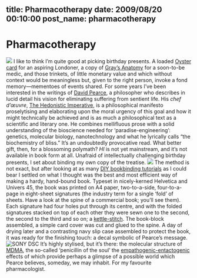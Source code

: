 title: Pharmacotherapy
date: 2009/08/20 00:10:00
post_name: pharmacotherapy
---
# Pharmacotherapy

![](http://66.147.244.104/~henrysta/wp-content/uploads/2009/08/hi1-300x120.jpg) I like to think I’m quite good at picking birthday presents. A loaded [Oyster card](http://en.wikipedia.org/wiki/Oyster_card) for an aspiring Londoner, a copy of [Gray’s Anatomy](http://en.wikipedia.org/wiki/Grays_Anatomy) for a soon-to-be medic, and those trinkets, of little monetary value and which without context would be meaningless but, given to the right person, invoke a fond memory—mementoes of events shared. For some years I’ve been interested in the writings of [David Pearce](http://en.wikipedia.org/wiki/David_Pearce_\(philosopher\)), a philosopher who describes in lucid detail his vision for eliminating suffering from sentient life. His _chef d’œuvre_, [The Hedonistic Imperative](http://www.hedweb.com), is a philosophical manifesto proselytising and elaborating upon the moral urgency of this goal and how it might technically be achieved and is as much a philosophical text as a scientific and literary one. He combines mellifluous prose with a solid understanding of the bioscience needed for ‘paradise-engineering’: genetics, molecular biology, nanotechnology and what he lyrically calls “the biochemistry of bliss.” It’s an undoubtedly provocative read. What better gift, then, for a blossoming polymath? _HI_ is not yet mainstream, and it’s not available in book form at all. Unafraid of intellectually challenging birthday presents, I set about binding my own copy of the treatise. ![](http://media.tumblr.com/tumblr_ltocn4ZwxZ1qahiyl.jpg) The method is not exact, but after looking at as many [DIY bookbinding tutorials](http://nomediakings.org/doityourself/doityourself_book_press.html) as I could bear I settled on what I thought was the best and most efficient way of making a hardy, hand-bound book. Typeset in nicely-kerned Helvetica and Univers 45, the book was printed on A4 paper, two-to-a-side, four-to-a-page in eight-sheet signatures (the industry term for a single ‘fold’ of sheets. Have a look at the spine of a commercial book; you’ll see them). Each signature had four holes put through its centre, and with the folded signatures stacked on top of each other they were sewn one to the second, the second to the third and so on; a [kettle-stitch](http://briansawyer.net/2006/05/25/stitch-the-signatures/). The book-block assembled, a simple card cover was cut and glued to the spine. A day of drying later and a contrasting navy slip case assembled to protect the book, it was ready for the finishing touch: a decal symbolic of Pearce’s message. ![SONY DSC](http://66.147.244.104/~henrysta/wp-content/uploads/2009/08/hi2-300x200.jpg) It’s highly stylised, but it’s there: the molecular structure of [MDMA](http://www.mdma.net), the so-called ‘penicillin of the soul’ the [empathogenic-entactogenic](http://www.mdma.net/#ecstasyfeel) effects of which provide perhaps a glimpse of a possible world which Pearce believes, someday, we may inhabit. For my favourite pharmacologist.
